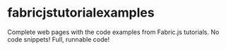 # fabricjstutorialexamples
Complete web pages with the code examples from Fabric.js tutorials. No code snippets! Full, runnable code!
